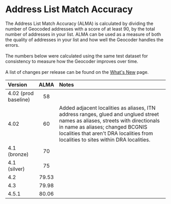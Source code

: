 # Address List Match Accuracy

The Address List Match Accuracy (ALMA) is calculated by dividing the number of Geocoded addresses with a score of at least 90, by the total number of addresses in your list. ALMA can be used as a measure of both the quality of addresses in your list and how well the Geocoder handles the errors.
<br><br>
The numbers below were calculated using the same test dataset for consistency to measure how the Geocoder improves over time.
<br><br>
A list of changes per release can be found on the [What's New](https://github.com/bcgov/ols-geocoder/blob/gh-pages/whats-new.md) page.

| Version           | ALMA  | Notes |
|:------------------|:-----:|:-----|
| 4.02 (prod baseline) | 58    |
| 4.02              | 60    | Added adjacent localities as aliases, ITN address ranges, glued and unglued street names as aliases, streets with directionals in name as aliases; changed BCGNIS localities that aren't DRA localities from localities to sites within DRA localities.|
| 4.1 (bronze)      | 70    | |
| 4.1 (silver)      | 75    | |
| 4.2               | 79.53 | |
| 4.3               | 79.98 | |
| 4.5.1             | 80.06 | |
